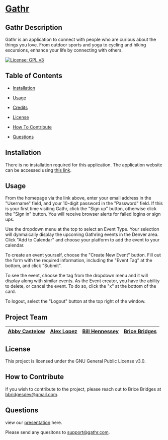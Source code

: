# [Gathr](https://shielded-mesa-10854.herokuapp.com/)

## Gathr Description

Gathr is an application to connect with people who are curious about the things you love. From outdoor sports and yoga to cycling and hiking excursions, enhance your life by connecting with others.

[![License: GPL v3](https://img.shields.io/badge/License-GPLv3-blue.svg)](https://www.gnu.org/licenses/gpl-3.0)

## Table of Contents

- [Installation](#installation)

- [Usage](#usage)

- [Credits](#credits)

- [License](#license)

- [How To Contribute](#how-to-contribute)

- [Questions](#questions)

## Installation

There is no installation required for this application. The application website can be accessed using [this link](https://shielded-mesa-10854.herokuapp.com/).

## Usage

From the homepage via the link above, enter your email address in the "Username" field, and your 10-digit password in the "Password" field. If this is your first time visiting Gathr, click the "Sign up" button, otherwise click the "Sign in" button. You will receive browser alerts for failed logins or sign ups.

Use the dropdown menu at the top to select an Event Type. Your selection will dynmaically display the upcoming Gathring events in the Denver area. Click "Add to Calendar" and choose your platform to add the event to your calendar.

To create an event yourself, choose the "Create New Event" button. Fill out the form with the required information, including the "Event Tag" at the bottom, and click "Submit".

To see the event, choose the tag from the dropdown menu and it will display along with similar events. As the Event creator, you have the ability to delete, or cancel the event. To do so, click the "x" at the bottom of the card.

To logout, select the "Logout" button at the top right of the window.

## Project Team

| [Abby Castelow](https://github.com/Bodheim) | [Alex Lopez](https://github.com/alexito24) | [Bill Hennessey](https://github.com/bill-hennessey) | [Brice Bridges](https://github.com/bcbridges) |
| :------------------------------------------ | :----------------------------------------: | --------------------------------------------------: | :-------------------------------------------: |

## License

This project is licensed under the GNU General Public License v3.0.

## How to Contribute

If you wish to contribute to the project, please reach out to Brice Bridges at bbridgesdev@gmail.com.

## Questions

view our [presentation](https://docs.google.com/presentation/d/1NpFiOzenXs7dAN3lNC2IplcCJm6gxcsknTmh0h_Df48/edit?usp=sharing) here.

Please send any quesitons to support@gathr.com.
